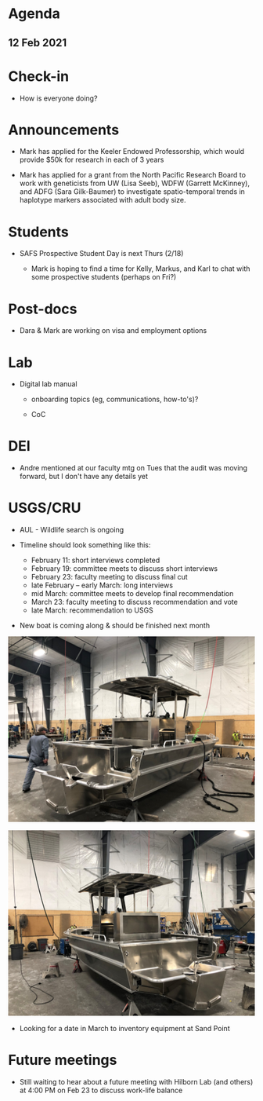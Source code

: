 # Agenda

## 12 Feb 2021


# Check-in

* How is everyone doing?


# Announcements

* Mark has applied for the Keeler Endowed Professorship, which would provide $50k for research in each of 3 years

* Mark has applied for a grant from the North Pacific Research Board to work with geneticists from UW (Lisa Seeb), WDFW (Garrett McKinney), and ADFG (Sara Gilk-Baumer) to investigate spatio-temporal trends in haplotype markers associated with adult body size. 


# Students

* SAFS Prospective Student Day is next Thurs (2/18)

    * Mark is hoping to find a time for Kelly, Markus, and Karl to chat with some prospective students (perhaps on Fri?)


# Post-docs

* Dara & Mark are working on visa and employment options


# Lab

* Digital lab manual

    - onboarding topics (eg, communications, how-to's)?
    
    - CoC
    

# DEI

* Andre mentioned at our faculty mtg on Tues that the audit was moving forward, but I don't have any details yet


# USGS/CRU

* AUL - Wildlife search is ongoing

* Timeline should look something like this:

    - February 11: short interviews completed
    - February 19: committee meets to discuss short interviews  
    - February 23: faculty meeting to discuss final cut  
    - late February – early March: long interviews  
    - mid March: committee meets to develop final recommendation  
    - March 23: faculty meeting to discuss recommendation and vote  
    - late March: recommendation to USGS

* New boat is coming along & should be finished next month

![](nr_1.jpg)

![](nr_2.jpg)

* Looking for a date in March to inventory equipment at Sand Point


# Future meetings

* Still waiting to hear about a future meeting with Hilborn Lab (and others) at 4:00 PM on Feb 23 to discuss work-life balance 
